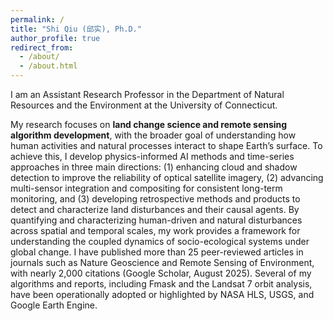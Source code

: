 ```yaml
---
permalink: /
title: "Shi Qiu (邱实), Ph.D."
author_profile: true
redirect_from: 
  - /about/
  - /about.html
---
```


I am an Assistant Research Professor in the Department of Natural Resources and the Environment at the University of Connecticut.

My research focuses on <b> land change science and remote sensing algorithm development</b>, with the broader goal of understanding how human activities and natural processes interact to shape Earth’s surface. To achieve this, I develop physics-informed AI methods and time-series approaches in three main directions: (1) enhancing cloud and shadow detection to improve the reliability of optical satellite imagery, (2) advancing multi-sensor integration and compositing for consistent long-term monitoring, and (3) developing retrospective methods and products to detect and characterize land disturbances and their causal agents. By quantifying and characterizing human-driven and natural disturbances across spatial and temporal scales, my work provides a framework for understanding the coupled dynamics of socio-ecological systems under global change. I have published more than 25 peer-reviewed articles in journals such as Nature Geoscience and Remote Sensing of Environment, with nearly 2,000 citations (Google Scholar, August 2025). Several of my algorithms and reports, including Fmask and the Landsat 7 orbit analysis, have been operationally adopted or highlighted by NASA HLS, USGS, and Google Earth Engine.
